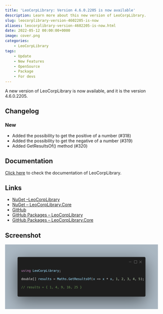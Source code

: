 ```yaml
---
title: 'LeoCorpLibrary: Version 4.6.0.2205 is now available'
description: Learn more about this new version of LeoCorpLibrary.
slug: leocorplibrary-version-4602205-is-now
aliases: leocorplibrary-version-4602205-is-now.html
date: 2022-05-12 00:00:00+0000
image: cover.png
categories:
    - LeoCorpLibrary
tags:
    - Update
    - New Features
    - OpenSource
    - Package
    - For devs
---
```

A new version of LeoCorpLibrary is now available, and it is the version 4.6.0.2205.

## Changelog
### New
- Added the possibility to get the positive of a number (#318)
- Added the possibility to get the negative of a number (#319)
- Added GetResultsOf() method (#320)

## Documentation

[Click here](https://leocorplibrary.leocorporation.dev/) to check the documentation of LeoCorpLibrary.

## Links

- [NuGet –LeoCorpLibrary](https://www.nuget.org/packages/LeoCorpLibrary)
- [NuGet – LeoCorpLibrary.Core](https://www.nuget.org/packages/LeoCorpLibrary.Core)
- [GitHub](https://github.com/Leo-Corporation/LeoCorpLibrary)
- [GitHub Packages – LeoCorpLibrary](https://github.com/Leo-Corporation/LeoCorpLibrary/packages/345951)
- [GitHub Packages – LeoCorpLibrary.Core](https://github.com/Leo-Corporation/LeoCorpLibrary/packages/530093)

## Screenshot
![A C# code sample using LeoCorpLibrary Maths methods.](cover.png)